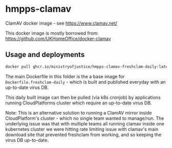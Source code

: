 # hmpps-clamav

ClamAV docker image - see <https://www.clamav.net/>

This docker image is mostly borrowed from: <https://github.com/UKHomeOffice/docker-clamav>

## Usage and deployments

```sh
docker pull ghcr.io/ministryofjustice/hmpps-clamav-freshclam-daily:latest
```

The main Dockerfile in this folder is the a base image for `Dockerfile.freshclam-daily` - which is built and published everyday with an up-to-date virus DB. 

This daily built image can then be pulled (via k8s cronjob) by applications running CloudPlatforms cluster which require an up-to-date virus DB.

Note: This is an alternative solution to running a ClamAV mirror inside CloudPlatform's cluster - which no single team wanted to manage/run. The underlying issue was that with multiple teams all running clamav inside one kubernetes cluster we were hitting rate limiting issue with clamav's main download site that prevented freshclam from working, and so keeping the virus DB up-to-date.
